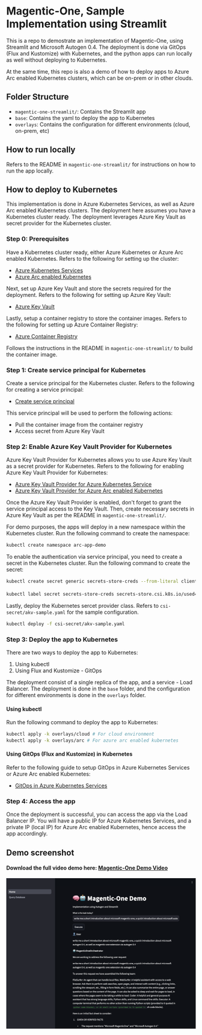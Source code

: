 # Magentic-One, Sample Implementation using Streamlit
This is a repo to demostrate an implementation of Magentic-One, using Streamlit and Microsoft Autogen 0.4. The deployment is done via GitOps (Flux and Kustomize) with Kubernetes, and the python apps can run locally as well without deploying to Kubernetes.

At the same time, this repo is also a demo of how to deploy apps to Azure Arc enabled Kubernetes clusters, which can be on-prem or in other clouds.

## Folder Structure
- `magentic-one-streamlit/`: Contains the Streamlit app
- `base`: Contains the yaml to deploy the app to Kubernetes
- `overlays`: Contains the configuration for different environments (cloud, on-prem, etc)

## How to run locally
Refers to the README in `magentic-one-streamlit/` for instructions on how to run the app locally.

## How to deploy to Kubernetes
This implementation is done in Azure Kubernetes Services, as well as Azure Arc enabled Kubernetes clusters. The deployment here assumes you have a Kubernetes cluster ready. The deployment leverages Azure Key Vault as secret provider for the Kubernetes cluster.

### Step 0: Prerequisites
Have a Kubernetes cluster ready, either Azure Kubernetes or Azure Arc enabled Kubernetes. Refers to the following for setting up the cluster:
- [Azure Kubernetes Services](https://learn.microsoft.com/en-us/azure/aks/learn/quick-kubernetes-deploy-portal?tabs=azure-cli)
- [Azure Arc enabled Kubernetes](https://learn.microsoft.com/en-us/azure/azure-arc/kubernetes/quickstart-connect-cluster?tabs=azure-cli)

Next, set up Azure Key Vault and store the secrets required for the deployment. Refers to the following for setting up Azure Key Vault:
- [Azure Key Vault](https://learn.microsoft.com/en-us/azure/key-vault/general/quick-create-portal)

Lastly, setup a container registry to store the container images. Refers to the following for setting up Azure Container Registry:
- [Azure Container Registry](https://learn.microsoft.com/en-us/azure/container-registry/container-registry-get-started-portal?tabs=azure-cli)

Follows the instructions in the README in `magentic-one-streamlit/` to build the container image.

### Step 1: Create service principal for Kubernetes
Create a service principal for the Kubernetes cluster. Refers to the following for creating a service principal:
- [Create service principal](https://learn.microsoft.com/en-us/entra/identity-platform/howto-create-service-principal-portal)

This service principal will be used to perform the following actions:
- Pull the container image from the container registry
- Access secret from Azure Key Vault

### Step 2: Enable Azure Key Vault Provider for Kubernetes
Azure Key Vault Provider for Kubernetes allows you to use Azure Key Vault as a secret provider for Kubernetes. Refers to the following for enabling Azure Key Vault Provider for Kubernetes:
- [Azure Key Vault Provider for Azure Kubernetes Service](https://learn.microsoft.com/en-us/azure/aks/csi-secrets-store-driver)
- [Azure Key Vault Provider for Azure Arc enabled Kubernetes](https://learn.microsoft.com/en-us/azure/azure-arc/kubernetes/tutorial-akv-secrets-provider)

Once the Azure Key Vault Provider is enabled, don't forget to grant the service principal access to the Key Vault. Then, create necessary secrets in Azure Key Vault as per the README in `magentic-one-streamlit/`.

For demo purposes, the apps will deploy in a new namespace within the Kubernetes cluster. Run the following command to create the namespace:
```bash
kubectl create namespace arc-app-demo
```

To enable the authentication via service principal, you need to create a secret in the Kubernetes cluster. Run the following command to create the secret:
```bash
kubectl create secret generic secrets-store-creds --from-literal clientid="xxxxxxxx-xxx-xxxx-xxxx-xxxxxxxxxxxx" --from-literal clientsecret="xxxxxxxxxxxxxx" -n arc-app-demo

kubectl label secret secrets-store-creds secrets-store.csi.k8s.io/used=true -n arc-app-demo
```
Lastly, deploy the Kubernetes sercet provider class. Refers to `csi-secret/akv-sample.yaml` for the sample configuration.
```bash
kubectl deploy -f csi-secret/akv-sample.yaml
```

### Step 3: Deploy the app to Kubernetes
There are two ways to deploy the app to Kubernetes:
1. Using kubectl
2. Using Flux and Kustomize - GitOps

The deployment consist of a single replica of the app, and a service - Load Balancer. The deployment is done in the `base` folder, and the configuration for different environments is done in the `overlays` folder.

#### Using kubectl
Run the following command to deploy the app to Kubernetes:
```bash
kubectl apply -k overlays/cloud # For cloud environment
kubectl apply -k overlays/arc # For azure arc enabled kubernetes
```

#### Using GitOps (Flux and Kustomize) in Kubernetes
Refer to the following guide to setup GitOps in Azure Kubernetes Services or Azure Arc enabled Kubernetes:
- [GitOps in Azure Kubernetes Services](https://learn.microsoft.com/en-us/azure/azure-arc/kubernetes/tutorial-use-gitops-flux2?tabs=azure-portal)

### Step 4: Access the app
Once the deployment is successful, you can access the app via the Load Balancer IP. You will have a public IP for Azure Kubernetes Services, and a private IP (local IP) for Azure Arc enabled Kubernetes, hence access the app accordingly.

## Demo screenshot
#### Download the full video demo here: [Magentic-One Demo Video](https://share.marcustgy.dev/u/rg4DLk.mov)

![Magentic-One Streamlit](./assets/sample-app.png)